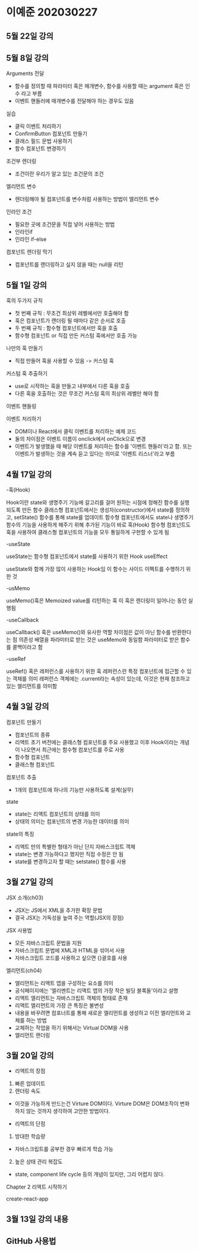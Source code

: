 # 이예준 202030227

## 5월 22일 강의

## 5월 8일 강의

Arguments 전달

- 함수를 정의할 때 파라미터 혹은 매개변수, 함수를 사용할 때는 argument 혹은 인수 라고 부름
- 이벤트 핸들러에 매개변수를 전달해야 하는 경우도 있음

실습

- 클릭 이벤트 처리하기
- ConfirmButton 컴포넌트 만들기
- 클래스 필드 문법 사용하기
- 함수 컴포넌트 변경하기

조건부 렌더링

- 조건이란 우리가 알고 있는 조건문의 조건

엘리먼트 변수

- 렌더링해야 될 컴포넌트를 변수처럼 사용하는 방법이 엘리먼트 변수

인라인 조건

- 필요한 곳에 조건문을 직접 넣어 사용하는 방법
- 인라인if
- 인라인 if-else

컴포넌트 렌더링 막기

- 컴포넌트를 랜더링하고 싶지 않을 때는 null을 리턴

## 5월 1일 강의

훅의 두가지 규칙

- 첫 번째 규칙 : 무조건 최상위 레벨에서만 호출해야 함
- 훅은 컴포넌트가 랜더링 될 때마다 같은 순서로 호출
- 두 번째 규칙 : 함수형 컴포넌트에서만 훅을 호출
- 함수형 컴포넌트 or 직접 만든 커스텀 훅에서만 호출 가능

나만의 훅 만들기
- 직접 만들어 훅을 사용할 수 있음 -> 커스텀 훅

커스텀 훅 추출하기
- use로 시작하는 훅을 만들고 내부에서 다른 훅을 호출
- 다른 훅을 호출하는 것은 무조건 커스텀 훅의 최상위 레벨만 해야 함

이벤트 핸들링

이벤트 처리하기

- DOM이나 React에서 클릭 이벤트를 처리하는 예제 코드
- 둘의 차이점은 이벤트 이름이 onclick에서 onClick으로 변경
- 이벤트가 발생했을 때 해당 이벤트를 처리하는 함수를 '이벤트 핸들러'라고 함. 또는 이벤트가 발생하는 것을 계속 듣고 있다는 의미로 '이벤트 리스너'라고 부름


## 4월 17일 강의

-훅(Hook)

Hook이란 state와 생명주기 기능에 갈고리를 걸어 원하는 시점에 정해진 함수를 실행되도록 만든 함수
클래스형 컴포넌트에서는 생성자(constructor)에서 state를 정의하고, setState() 함수를 통해 state를 업데이트
함수형 컴포넌트에서도 state나 생명주기 함수의 기능을 사용하게 해주기 위해 추가된 기능이 바로 훅(Hook)
함수형 컴포넌트도 훅을 사용하여 클래스형 컴포넌트의 기능을 모두 통일하게 구현할 수 있게 됨

-useState

useState는 함수형 컴포넌트에서 state를 사용하기 위한 Hook
useEffect

useState와 함께 가장 많이 사용하는 Hook임
이 함수는 사이드 이펙트를 수행하기 위한 것

-usMemo

useMemo()훅은 Memoized value를 리턴하는 훅
이 훅은 렌더링이 일어나는 동안 실행됨

-useCallback

useCallback() 훅은 useMemo()와 유사한 역할
차이점은 값이 아닌 함수를 반환한다는 점
의존성 배열을 파라미터로 받는 것은 useMemo와 동일함
파라미터로 받은 함수를 콜백이라고 함

-useRef

useRef() 혹은 레퍼런스를 사용하기 위한 훅
레퍼런스란 특정 컴포넌트에 접근할 수 있는 객체를 의미
레퍼런스 객체에는 .current라는 속성이 있는데, 이것은 현재 참조하고 있는 엘리먼트를 의미함

## 4월 3일 강의

컴포넌트 만들기

- 컴포넌트의 종류
- 리액트 초기 버전에는 클래스형 컴포넌트를 주요 사용했고 이후 Hook이라는 개념이 나오면서 최근에는 함수형 컴포넌트를 주로 사용
- 함수형 컴포넌트
- 클래스형 컴포넌트

컴포넌트 추출

- 1개의 컴포넌트에 하나의 기능만 사용하도록 설계(실무)

state

- state는 리액트 컴포넌트의 상태를 의미
- 상태의 의미는 컴포넌트의 변경 가능한 데이터를 의미

state의 특징

- 리액트 만의 특별한 형태가 아닌 단지 자바스크립트 객체
- state는 변경 가능하다고 했지만 직접 수정은 안 됨
- state를 변경하고자 할 때는 setstate() 함수를 사용

## 3월 27일 강의

JSX 소개(ch03)

- JSX는 JS에서 XML을 추가한 확장 문법
- 결국 JSX는 가독성을 높여 주는 역할(JSX의 장점)

JSX 사용법

- 모든 자바스크립트 문법을 지원
- 자바스크립트 문법에 XML과 HTML을 섞어서 사용
- 자바스크립트 코드를 사용하고 싶으면 {}괄호를 사용

엘리먼트(ch04)

- 엘리먼트는 리액트 앱을 구성하는 요소를 의미
- 공식페이지에는 '엘리멘트는 리액트 앱의 가장 작은 빌딩 블록들'이라고 설명
- 리액트 엘리먼트는 자바스크립트 객체의 형태로 존재
- 리액트 엘리먼트의 가장 큰 특징은 불변성
- 내용을 바꾸려면 컴포너트를 통해 새로운 엘리먼트를 생성하고 이전 엘리먼트와 교체를 하는 방법
- 교체하는 작업을 하기 위해서는 Virtual DOM을 사용
- 엘리먼트 랜더링

## 3월 20일 강의

- 리액트의 장점

1. 빠른 업데이트
2. 렌더링 속도

- 이것을 가능하게 만드는건 Virture DOM이다.
  Virture DOM은 DOM조작이 변화하지 않는 것까지 생각하여 고안한 방법이다.

* 리액트의 단점

1. 방대한 학습량

- 자바스크립트를 공부한 경우 빠르게 학습 가능

2. 높은 상태 관리 복잡도

- state, component life cycle 등의 개념이 있지만, 그리 어렵지 않다.

Chapter 2 리액트 시작하기

create-react-app

## 3월 13일 강의 내용

## GitHub 사용법
